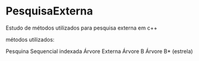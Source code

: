 # PesquisaExterna
Estudo de métodos utilizados para pesquisa externa em c++

métodos utilizados:

Pesquina Sequencial indexada
Árvore Externa
Árvore B
Árvore B* (estrela)
